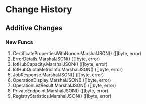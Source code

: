 # Change History

## Additive Changes

### New Funcs

1. CertificatePropertiesWithNonce.MarshalJSON() ([]byte, error)
1. ErrorDetails.MarshalJSON() ([]byte, error)
1. IotHubCapacity.MarshalJSON() ([]byte, error)
1. IotHubQuotaMetricInfo.MarshalJSON() ([]byte, error)
1. JobResponse.MarshalJSON() ([]byte, error)
1. OperationDisplay.MarshalJSON() ([]byte, error)
1. OperationListResult.MarshalJSON() ([]byte, error)
1. PrivateEndpoint.MarshalJSON() ([]byte, error)
1. RegistryStatistics.MarshalJSON() ([]byte, error)
